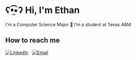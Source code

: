 # ʕ•̫͡•ʔ Hi, I'm Ethan
I'm a Computer Science Major
🔭 I’m a student at Texas A&M

## How to reach me 
[![LinkedIn](https://img.shields.io/badge/LinkedIn-0077b5)](https://www.linkedin.com/in/ethan-v-nguyen)
&nbsp;
[![Email](https://img.shields.io/badge/nguyen.ev03@gmail.com-red)](mailto:nguyen.ev03@gmail.com)

<!--
**FunniNam3/FunniNam3** is a ✨ _special_ ✨ repository because its `README.md` (this file) appears on your GitHub profile.

Here are some ideas to get you started:

- 🔭 I’m currently working on ...
- 🌱 I’m currently learning ...
- 👯 I’m looking to collaborate on ...
- 🤔 I’m looking for help with ...
- 💬 Ask me about ...
- 📫 How to reach me: ...
- 😄 Pronouns: ...
- ⚡ Fun fact: ...
-->
